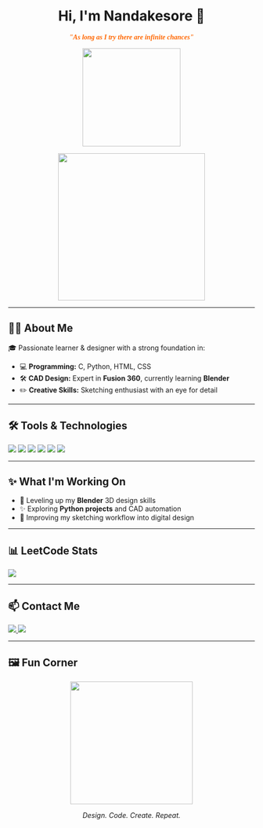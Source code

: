 <h1 align="center">Hi, I'm Nandakesore 👋</h1>

<p align="center">
  <em><strong><span style="color:#ff6600; font-family:Georgia, serif;">"As long as I try there are infinite chances"</span></strong></em>
</p>

<p align="center">
  <img src="https://media.giphy.com/media/26tn33aiTi1jkl6H6/giphy.gif" width="200"/>
</p>

<p align="center">
  <img src="https://media.tenor.com/x8v1oNUOmg4AAAAd/luffy-one-piece.gif" width="300"/>
</p>

---

## 👨‍💻 About Me

🎓 Passionate learner & designer with a strong foundation in:

- 💻 **Programming:** C, Python, HTML, CSS  
- 🛠️ **CAD Design:** Expert in **Fusion 360**, currently learning **Blender**  
- ✏️ **Creative Skills:** Sketching enthusiast with an eye for detail  

---

## 🛠️ Tools & Technologies

<p align="left">
  <img src="https://img.shields.io/badge/C-00599C?style=for-the-badge&logo=c&logoColor=white"/>
  <img src="https://img.shields.io/badge/Python-3776AB?style=for-the-badge&logo=python&logoColor=white"/>
  <img src="https://img.shields.io/badge/HTML5-e34c26?style=for-the-badge&logo=html5&logoColor=white"/>
  <img src="https://img.shields.io/badge/CSS3-1572b6?style=for-the-badge&logo=css3&logoColor=white"/>
  <img src="https://img.shields.io/badge/Fusion%20360-ff6e00?style=for-the-badge&logo=autodesk&logoColor=white"/>
  <img src="https://img.shields.io/badge/Blender-f5792a?style=for-the-badge&logo=blender&logoColor=white"/>
</p>

---

## ✨ What I'm Working On

- 🌱 Leveling up my **Blender** 3D design skills  
- ✨ Exploring **Python projects** and CAD automation  
- 🧠 Improving my sketching workflow into digital design  

---

## 📊 LeetCode Stats

<p align="left">
  <a href="https://leetcode.com/u/Nandakesore_Jaisankar/">
    <img src="https://leetcard.jacoblin.cool/Nandakesore_Jaisankar?theme=dark&font=JetBrains%20Mono&ext=activity"/>
  </a>
</p>

---

## 📫 Contact Me

<p>
  <a href="mailto:nandakesorej@gmail.com">
    <img src="https://img.shields.io/badge/Email-nandakesorej@gmail.com-D14836?style=for-the-badge&logo=gmail&logoColor=white"/>
  </a>
  <a href="https://www.linkedin.com/in/nandakesore-j-7b5317290?utm_source=share&utm_campaign=share_via&utm_content=profile&utm_medium=android_app" target="_blank">
    <img src="https://img.shields.io/badge/LinkedIn-Nandakesore%20J-0A66C2?style=for-the-badge&logo=linkedin&logoColor=white"/>
  </a>
</p>

---

## 🖼️ Fun Corner

<p align="center">
  <img src="https://media.giphy.com/media/fwbZnTftCXVocKzfxR/giphy.gif" width="250"/>
</p>

<p align="center"><em>Design. Code. Create. Repeat.</em></p>
